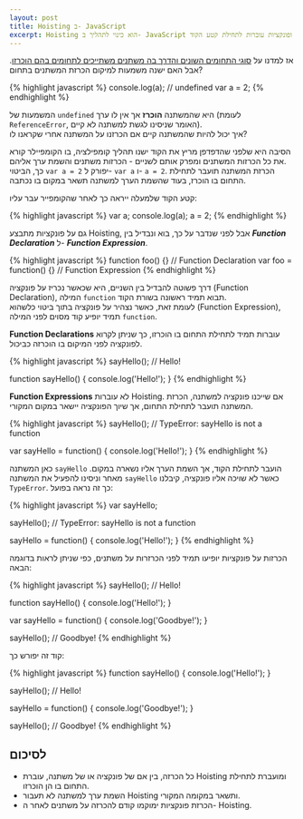 ```yaml
---
layout: post
title: Hoisting ב- JavaScript
excerpt: Hoisting הוא כינוי לתהליך ב- JavaScript בו הכרזות על משתנים ופונקציות עוברות לתחילת קטע הקוד.
---
```


אז למדנו על [סוגי התחומים השונים והדרך בה משתנים משתייכים לתחומים בהם הוכרזו](javascript-variable-scope/). אבל האם ישנה משמעות למיקום הכרזת המשתנים בתחום?

{% highlight javascript %}
console.log(a); // undefined
var a = 2;
{% endhighlight %}

המשמעות של `undefined` היא שהמשתנה **הוכרז** אך אין לו ערך (לעומת `ReferenceError`, האומר שניסינו לגשת למשתנה לא קיים).  
איך יכול להיות שהמשתנה קיים אם הכרזנו על המשתנה אחרי שקראנו לו?

הסיבה היא שלפני שהדפדפן מריץ את הקוד ישנו תהליך קומפילציה, בו הקומפיילר קורא את כל הכרזות המשתנים ומפרק אותם לשניים - הכרזות משתנים והשמת ערך אליהם.  
כך, הביטוי `var a = 2` יפורק ל- `var a` ו- `a = 2`. הכרזת המשתנה תועבר לתחילת התחום בו הוכרז, בעוד שהשמת הערך למשתנה תשאר במקום בו נכתבה.

קטע הקוד שלמעלה ייראה כך לאחר שהקומפייר עבר עליו:

{% highlight javascript %}
var a;
console.log(a);
a = 2;
{% endhighlight %}


גם על פונקציות מתבצע Hoisting, אבל לפני שנדבר על כך, בוא ונבדיל בין **_Function Declaration_** ל- **_Function Expression_**.

{% highlight javascript %}
function foo() {} // Function Declaration
var foo = function() {} // Function Expression
{% endhighlight %}

דרך פשוטה להבדיל בין השניים, היא שכאשר נכריז על פונקציה (Function Declaration), המילה `function` תבוא תמיד ראשונה בשורת הקוד.  
לעומת זאת, כאשר נצהיר על פונקציה בתוך ביטוי כלשהוא (Function Expression), תמיד יופיע קוד מסוים לפני המילה `function`.

**Function Declarations** עוברות תמיד לתחילת התחום בו הוכרזו, כך שניתן לקרוא לפונקציה לפני המיקום בו הוכרזה כביכול.

{% highlight javascript %}
sayHello(); // Hello!

function sayHello() {
  console.log('Hello!');
}
{% endhighlight %}

**Function Expressions** לא עוברות Hoisting. אם שייכנו פונקציה למשתנה, הכרזת המשתנה תועבר לתחילת התחום, אך שיוך הפונקציה יישאר במקום המקורי.

{% highlight javascript %}
sayHello(); // TypeError: sayHello is not a function

var sayHello = function() {
  console.log('Hello!');
}
{% endhighlight %}

כאן המשתנה `sayHello` הועבר לתחילת הקוד, אך השמת הערך אליו נשארה במקום. מאחר וניסינו להפעיל את המשתנה `sayHello` כאשר לא שויכה אליו פונקציה, קיבלנו `TypeError`. כך זה נראה בפועל:

{% highlight javascript %}
var sayHello;

sayHello(); // TypeError: sayHello is not a function

sayHello = function() {
  console.log('Hello!');
}
{% endhighlight %}

הכרזות על פונקציות יופיעו תמיד לפני הכרזרות על משתנים, כפי שניתן לראות בדוגמה הבאה:

{% highlight javascript %}
sayHello(); // Hello!

function sayHello() {
  console.log('Hello!');
}

var sayHello = function() {
  console.log('Goodbye!');
}

sayHello(); // Goodbye!
{% endhighlight %}

קוד זה יפורש כך:

{% highlight javascript %}
function sayHello() {
  console.log('Hello!');
}

sayHello(); // Hello!

sayHello = function() {
  console.log('Goodbye!');
}

sayHello(); // Goodbye!
{% endhighlight %}

## לסיכום
*  כל הכרזה, בין אם של פונקציה או של משתנה, עוברת Hoisting ומועברת לתחילת התחום בו הן הוכרזו.  
* השמת ערך למשתנה לא תעבור Hoisting ותשאר במקומה המקורי.
* הכרזת פונקציות ימוקמו קודם להכרזה על משתנים לאחר ה- Hoisting.
